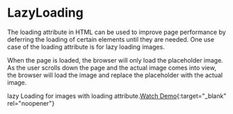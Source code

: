 # LazyLoading
The loading attribute in HTML can be used to improve page performance by deferring the loading of certain elements until they are needed. One use case of the loading attribute is for lazy loading images.

When the page is loaded, the browser will only load the placeholder image. As the user scrolls down the page and the actual image comes into view, the browser will load the image and replace the placeholder with the actual image.

lazy Loading for images with loading attribute.[Watch Demo](https://stackblitz.com/edit/web-platform-drtwi7?file=index.html){:target="_blank" rel="noopener"}


